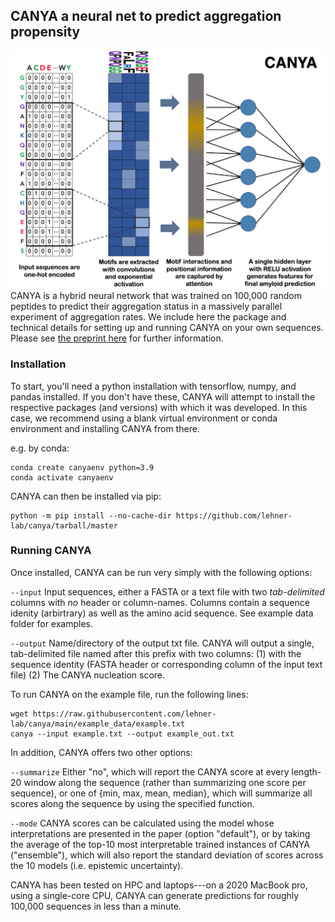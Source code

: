 ## CANYA a neural net to predict aggregation propensity
![Alt text](canyafig.png)
CANYA is a hybrid neural network that was trained on 100,000 random peptides to predict their aggregation status in a massively parallel experiment of aggregation rates. We include here the package and technical details for setting up and running CANYA on your own sequences. Please see [the preprint here](https://www.biorxiv.org/content/10.1101/2024.07.13.603366v2) for further information.

### Installation
To start, you'll need a python installation with tensorflow, numpy, and pandas installed. If you don't have these, CANYA will attempt to install the respective packages (and versions) with which it was developed. In this case, we recommend using a blank virtual environment or conda environment and installing CANYA from there.

e.g. by conda:
```
conda create canyaenv python=3.9
conda activate canyaenv
```

CANYA can then be installed via pip:
```
python -m pip install --no-cache-dir https://github.com/lehner-lab/canya/tarball/master
```

### Running CANYA

Once installed, CANYA can be run very simply with the following options:

```--input``` Input sequences, either a FASTA or a text file with two *tab-delimited* columns with *no* header or column-names. Columns contain a sequence idenity (arbirtrary) as well as the amino acid sequence. See example data folder for examples.

```--output``` Name/directory of the output txt file. CANYA will output a single, tab-delimited file named after this prefix with two columns: (1) with the sequence identity (FASTA header or corresponding column of the input text file) (2) The CANYA nucleation score.

To run CANYA on the example file, run the following lines:
```
wget https://raw.githubusercontent.com/lehner-lab/canya/main/example_data/example.txt
canya --input example.txt --output example_out.txt
```

In addition, CANYA offers two other options:

```--summarize``` Either "no", which will report the CANYA score at every length-20 window along the sequence (rather than summarizing one score per sequence), or one of \{min, max, mean, median\}, which will summarize all scores along the sequence by using the specified function.

```--mode``` CANYA scores can be calculated using the model whose interpretations are presented in the paper (option "default"), or by taking the average of the top-10 most interpretable trained instances of CANYA ("ensemble"), which will also report the standard deviation of scores across the 10 models (i.e. epistemic uncertainty). 



CANYA has been tested on HPC and laptops---on a 2020 MacBook pro, using a single-core CPU, CANYA can generate predictions for roughly 100,000 sequences in less than a minute.
